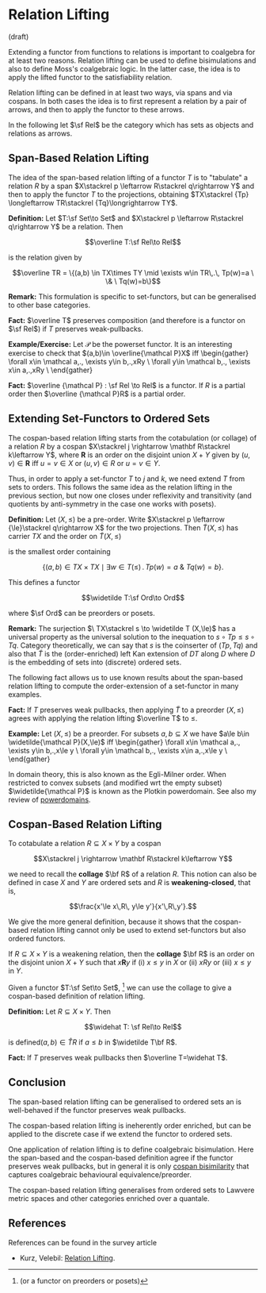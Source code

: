 # Relation Lifting

(draft)

Extending a functor from functions to relations is important to coalgebra for at least two reasons. Relation lifting can be used to define bisimulations and also to define Moss's coalgebraic logic. In the latter case, the idea is to apply the lifted functor to the satisfiability relation.

Relation lifting can be defined in at least two ways, via spans and via cospans. In both cases the idea is to first represent a relation by a pair of arrows, and then to apply the functor to these arrows.

In the following let $\sf Rel$ be the category which has sets as objects and relations as arrows.

## Span-Based Relation Lifting

The idea of the span-based relation lifting of a functor $T$ is to "tabulate" a relation $R$ by a span $X\stackrel p \leftarrow R\stackrel q\rightarrow Y$ and then to apply the functor $T$ to the projections, obtaining $TX\stackrel {Tp} \longleftarrow TR\stackrel {Tq}\longrightarrow TY$.

**Definition:** Let $T:\sf Set\to Set$ and $X\stackrel p \leftarrow R\stackrel q\rightarrow Y$ be a relation. Then 

$$\overline T:\sf Rel\to Rel$$ 

is the relation given by 

$$\overline TR = \{(a,b) \in TX\times TY \mid \exists w\in TR\,.\, Tp(w)=a \ \& \ Tq(w)=b\}$$

**Remark:** This formulation is specific to set-functors, but can be generalised to other base categories.

**Fact:** $\overline T$ preserves composition (and therefore is a functor on $\sf Rel$) if $T$ preserves weak-pullbacks.

**Example/Exercise:** Let $\mathcal P$ be the powerset functor. It is an interesting exercise to check that $(a,b)\in \overline{\mathcal P}X$ iff
\begin{gather}
\forall x\in \mathcal a\,.\, \exists y\in b\,.\,xRy \\
\forall y\in \mathcal b\,.\, \exists x\in a\,.\,xRy \\
\end{gather}

**Fact:** $\overline {\mathcal P} : \sf Rel \to Rel$ is a functor. If $R$ is a partial order then $\overline {\mathcal P}R$ is a partial order. 

## Extending Set-Functors to Ordered Sets

The cospan-based relation lifting starts from the cotabulation (or collage) of a relation $R$ by a cospan $X\stackrel j \rightarrow \mathbf R\stackrel k\leftarrow Y$, where $\mathbf R$ is an order on the disjoint union $X+Y$ given by $(u,v)\in\mathbf R$ iff $u=v\in X$ or $(u,v)\in R$ or $u=v\in Y$.

Thus, in order to apply a set-functor $T$ to $j$ and $k$, we need extend $T$ from sets to orders. This follows the same idea as the relation lifting in the previous section, but now one closes under reflexivity and transitivity (and quotients by anti-symmetry in the case one works with posets).

**Definition:** Let $(X,\le)$ be a pre-order. Write $X\stackrel p \leftarrow {\le}\stackrel q\rightarrow X$ for the two projections. Then $\widetilde T (X,\le)$ has carrier $TX$ and the order on $\widetilde T(X,\le)$

is the smallest order containing 

$$\{(a,b) \in TX\times TX \mid \exists w\in T(\le)\,.\, Tp(w)=a \ \& \ Tq(w)=b\}.$$

This defines a functor 

$$\widetilde T:\sf Ord\to Ord$$

where $\sf Ord$ can be preorders or posets.

**Remark:** The surjection $\ TX\stackrel s \to \widetilde T (X,\le)$ has a universal property as the universal solution to the inequation to $s\circ Tp\le s\circ Tq$. Category theoretically, we can say that $s$ is the coinserter of $(Tp,Tq)$ and also that $\widetilde T$ is the (order-enriched) left Kan extension of $DT$ along $D$ where $D$ is the embedding of sets into (discrete) ordered sets.

The following fact allows us to use known results about the span-based relation lifting to compute the order-extension of a set-functor in many examples.

**Fact:** If $T$ preserves weak pullbacks, then applying $\widetilde T$ to a preorder $(X,\le)$ agrees with applying the relation lifting $\overline T$ to $\le$.

**Example:** Let $(X,\le)$ be a preorder. For subsets $a,b\subseteq X$ we have $a\le b\in \widetilde{\mathcal P}(X,\le)$ iff
\begin{gather}
\forall x\in \mathcal a\,.\, \exists y\in b\,.\,x\le y \\
\forall y\in \mathcal b\,.\, \exists x\in a\,.\,x\le y \\
\end{gather}

In domain theory, this is also known as the Egli-Milner order. When restricted to convex subsets (and modified wrt the empty subset)  $\widetilde{\mathcal P}$ is known as the Plotkin powerdomain. See also my review of [powerdomains](https://hackmd.io/@alexhkurz/r1SJ8lizO).

## Cospan-Based Relation Lifting

To cotabulate a relation $R\subseteq X\times Y$ by a cospan

$$X\stackrel j \rightarrow \mathbf R\stackrel k\leftarrow Y$$

we need to recall the **collage** $\bf R$ of a relation $R$. This notion can also be defined in case $X$ and $Y$ are ordered sets and $R$ is **weakening-closed**, that is,

$$\frac{x'\le x\,R\, y\le y'}{x'\,R\,y'}.$$

We give the more general definition, because it shows that the cospan-based relation lifting cannot only be used to extend set-functors but also ordered functors.

If $R\subseteq X\times Y$ is a weakening relation, then the **collage** $\bf R$ is an order on the disjoint union $X+Y$ such that $x\mathbf R y$ if (i) $x\le y$ in $X$ or (ii) $xRy$ or (iii) $x\le y$ in $Y$.

Given a functor $T:\sf Set\to Set$, [^Ord] we can use the collage to give a cospan-based definition of relation lifting.  

**Definition:** Let $R\subseteq X\times Y$. Then

$$\widehat T: \sf Rel\to Rel$$ 

is defined$(a,b)\in \widehat TR$ if $a\le b$ in $\widetilde T\bf R$.

**Fact:** If $T$ preserves weak pullbacks then $\overline T=\widehat T$.

## Conclusion

The span-based relation lifting can be generalised to ordered sets an is well-behaved if the functor preserves weak pullbacks.

The cospan-based relation lifting is ineherently order enriched, but can be applied to the discrete case if we extend the functor to ordered sets.

One application of relation lifting is to define coalgebraic bisimulation. Here the span-based and the cospan-based definition agree if the functor preserves weak pullbacks, but in general it is only [cospan bisimilarity](https://hackmd.io/@alexhkurz/rk4TFb8FP) that captures coalgebraic behavioural equivalence/preorder.

The cospan-based relation lifting generalises from ordered sets to Lawvere metric spaces and other categories enriched over a quantale.


## References 

References can be found in the survey article
- Kurz, Velebil: [Relation Lifting]().

[^Ord]: (or a functor on preorders or posets)